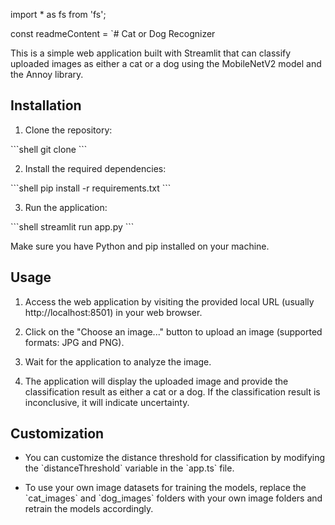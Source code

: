 import \* as fs from 'fs';

const readmeContent = `# Cat or Dog Recognizer

This is a simple web application built with Streamlit that can classify uploaded images as either a cat or a dog using the MobileNetV2 model and the Annoy library.

## Installation

1. Clone the repository:

\`\`\`shell
git clone <repository-url>
\`\`\`

2. Install the required dependencies:

\`\`\`shell
pip install -r requirements.txt
\`\`\`

3. Run the application:

\`\`\`shell
streamlit run app.py
\`\`\`

Make sure you have Python and pip installed on your machine.

## Usage

1. Access the web application by visiting the provided local URL (usually http://localhost:8501) in your web browser.

2. Click on the "Choose an image..." button to upload an image (supported formats: JPG and PNG).

3. Wait for the application to analyze the image.

4. The application will display the uploaded image and provide the classification result as either a cat or a dog. If the classification result is inconclusive, it will indicate uncertainty.

## Customization

- You can customize the distance threshold for classification by modifying the \`distanceThreshold\` variable in the \`app.ts\` file.

- To use your own image datasets for training the models, replace the \`cat_images\` and \`dog_images\` folders with your own image folders and retrain the models accordingly.
